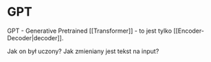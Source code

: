 # GPT

GPT - Generative Pretrained [[Transformer]] - to jest tylko [[Encoder-Decoder|decoder]].

Jak on był uczony? Jak zmieniany jest tekst na input?